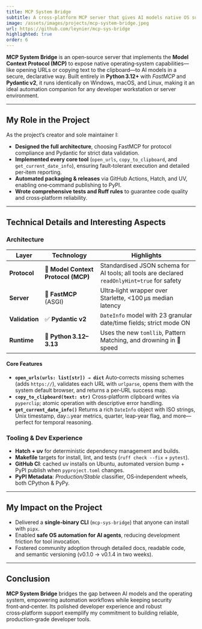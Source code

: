 ```yaml
---
title: MCP System Bridge
subtitle: A cross‑platform MCP server that gives AI models native OS super‑powers
image: /assets/images/projects/mcp-system-bridge.jpeg
url: https://github.com/leynier/mcp-sys-bridge
highlighted: true
order: 6
---
```


**MCP System Bridge** is an open‑source server that implements the **Model Context Protocol (MCP)** to expose native operating‑system capabilities—like opening URLs or copying text to the clipboard—to AI models in a secure, declarative way. Built entirely in **Python 3.12+** with *FastMCP* and **Pydantic v2**, it runs identically on Windows, macOS, and Linux, making it an ideal automation companion for any developer workstation or server environment.

---

## My Role in the Project

As the project’s creator and sole maintainer I:

* **Designed the full architecture**, choosing FastMCP for protocol compliance and Pydantic for strict data validation.
* **Implemented every core tool** (`open_urls`, `copy_to_clipboard`, and `get_current_date_info`), ensuring fault‑tolerant execution and detailed per‑item reporting.
* **Automated packaging & releases** via GitHub Actions, Hatch, and UV, enabling one‑command publishing to PyPI.
* **Wrote comprehensive tests and Ruff rules** to guarantee code quality and cross‑platform reliability.

---

## Technical Details and Interesting Aspects

### Architecture

| Layer          | Technology                          | Highlights                                                                                   |
| -------------- | ----------------------------------- | -------------------------------------------------------------------------------------------- |
| **Protocol**   | 🧩 **Model Context Protocol (MCP)** | Standardised JSON schema for AI tools; all tools are declared `readOnlyHint=true` for safety |
| **Server**     | 🚀 **FastMCP** (ASGI)               | Ultra‑light wrapper over Starlette, <100 µs median latency                                   |
| **Validation** | ✅ **Pydantic v2**                   | `DateInfo` model with 23 granular date/time fields; strict mode ON                           |
| **Runtime**    | 🐍 **Python 3.12–3.13**             | Uses the new `tomllib`, Pattern Matching, and drowning in 🚀 speed                           |

#### Core Features

* **`open_urls(urls: list[str]) → dict`**
  Auto‑corrects missing schemes (adds `https://`), validates each URL with `urlparse`, opens them with the system default browser, and returns a per‑URL success map.
* **`copy_to_clipboard(text: str)`**
  Cross‑platform clipboard writes via `pyperclip`; atomic operation with descriptive error handling.
* **`get_current_date_info()`**
  Returns a rich `DateInfo` object with ISO strings, Unix timestamp, day♨year metrics, quarter, leap‑year flag, and more—perfect for temporal reasoning.

### Tooling & Dev Experience

* **Hatch + uv** for deterministic dependency management and builds.
* **Makefile** targets for install, lint, and tests (`ruff check --fix` + `pytest`).
* **GitHub CI**: cached uv installs on Ubuntu, automated version bump + PyPI publish when `pyproject.toml` changes.
* **PyPI Metadata**: *Production/Stable* classifier, OS‑independent wheels, both CPython & PyPy.

---

## My Impact on the Project

* Delivered a **single‑binary CLI** (`mcp-sys-bridge`) that anyone can install with `pipx`.
* Enabled **safe OS automation for AI agents**, reducing development friction for tool invocation.
* Fostered community adoption through detailed docs, readable code, and semantic versioning (v0.1.0 → v0.1.4 in two weeks).

---

## Conclusion

**MCP System Bridge** bridges the gap between AI models and the operating system, empowering automation workflows while keeping security front‑and‑center. Its polished developer experience and robust cross‑platform support exemplify my commitment to building reliable, production‑grade developer tools.
